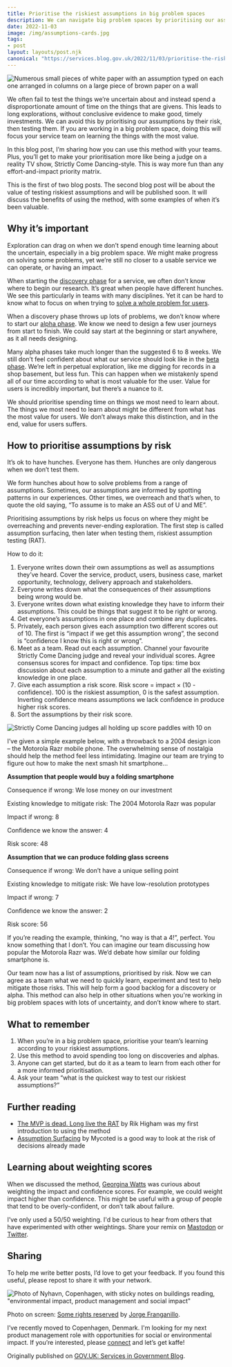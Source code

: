```yaml
---
title: Prioritise the riskiest assumptions in big problem spaces
description: We can navigate big problem spaces by prioritising our assumptions by their risk, then testing them. I’m sharing how you can use this method with your teams.
date: 2022-11-03
image: /img/assumptions-cards.jpg
tags:
- post
layout: layouts/post.njk
canonical: "https://services.blog.gov.uk/2022/11/03/prioritise-the-riskiest-assumptions-in-big-problem-spaces/"
---
```


![Numerous small pieces of white paper with an assumption typed on each one arranged in columns on a large piece of brown paper on a wall](/img/assumptions-cards.jpg "Assumptions cards")

We often fail to test the things we’re uncertain about and instead spend a disproportionate amount of time on the things that are givens. This leads to long explorations, without conclusive evidence to make good, timely investments. We can avoid this by prioritising our assumptions by their risk, then testing them. If you are working in a big problem space, doing this will focus your service team on learning the things with the most value.

In this blog post, I’m sharing how you can use this method with your teams. Plus, you’ll get to make your prioritisation more like being a judge on a reality TV show, Strictly Come Dancing-style. This is way more fun than any effort-and-impact priority matrix.

This is the first of two blog posts. The second blog post will be about the value of testing riskiest assumptions and will be published soon. It will discuss the benefits of using the method, with some examples of when it’s been valuable.

## Why it’s important

Exploration can drag on when we don’t spend enough time learning about the uncertain, especially in a big problem space. We might make progress on solving some problems, yet we’re still no closer to a usable service we can operate, or having an impact.

When starting the [discovery phase](https://www.gov.uk/service-manual/agile-delivery/how-the-discovery-phase-works) for a service, we often don’t know where to begin our research. It’s great when people have different hunches. We see this particularly in teams with many disciplines. Yet it can be hard to know what to focus on when trying to [solve a whole problem for users](https://www.gov.uk/service-manual/service-standard/point-2-solve-a-whole-problem).

When a discovery phase throws up lots of problems, we don’t know where to start our [alpha phase](https://www.gov.uk/service-manual/agile-delivery/how-the-alpha-phase-works). We know we need to design a few user journeys from start to finish. We could say start at the beginning or start anywhere, as it all needs designing.

Many alpha phases take much longer than the suggested 6 to 8 weeks. We still don’t feel confident about what our service should look like in the [beta phase](https://www.gov.uk/service-manual/agile-delivery/how-the-beta-phase-works). We’re left in perpetual exploration, like me digging for records in a shop basement, but less fun. This can happen when we mistakenly spend all of our time according to what is most valuable for the user. Value for users is incredibly important, but there’s a nuance to it.

We should prioritise spending time on things we most need to learn about. The things we most need to learn about might be different from what has the most value for users. We don’t always make this distinction, and in the end, value for users suffers.

## How to prioritise assumptions by risk

It’s ok to have hunches. Everyone has them. Hunches are only dangerous when we don’t test them.

We form hunches about how to solve problems from a range of assumptions. Sometimes, our assumptions are informed by spotting patterns in our experiences. Other times, we overreach and that’s when, to quote the old saying, “To assume is to make an ASS out of U and ME”.

Prioritising assumptions by risk helps us focus on where they might be overreaching and prevents never-ending exploration. The first step is called assumption surfacing, then later when testing them, riskiest assumption testing (RAT).

How to do it:

1. Everyone writes down their own assumptions as well as assumptions they’ve heard. Cover the service, product, users, business case, market opportunity, technology, delivery approach and stakeholders.
2. Everyone writes down what the consequences of their assumptions being wrong would be.
3. Everyone writes down what existing knowledge they have to inform their assumptions. This could be things that suggest it to be right or wrong.
4. Get everyone’s assumptions in one place and combine any duplicates.
5. Privately, each person gives each assumption two different scores out of 10. The first is “impact if we get this assumption wrong”, the second is “confidence I know this is right or wrong”.
6. Meet as a team. Read out each assumption. Channel your favourite Strictly Come Dancing judge and reveal your individual scores. Agree consensus scores for impact and confidence. Top tips: time box discussion about each assumption to a minute and gather all the existing knowledge in one place.
7. Give each assumption a risk score. Risk score = impact × (10 - confidence). 100 is the riskiest assumption, 0 is the safest assumption. Inverting confidence means assumptions we lack confidence in produce higher risk scores.
8. Sort the assumptions by their risk score. 

![Strictly Come Dancing judges all holding up score paddles with 10 on](/img/strictly-scoring.gif "Four tens from Strictly Come Dancing judges")

I’ve given a simple example below, with a throwback to a 2004 design icon – the Motorola Razr mobile phone. The overwhelming sense of nostalgia should help the method feel less intimidating. Imagine our team are trying to figure out how to make the next smash hit smartphone…

**Assumption that people would buy a folding smartphone**

Consequence if wrong: We lose money on our investment

Existing knowledge to mitigate risk: The 2004 Motorola Razr was popular

Impact if wrong: 8

Confidence we know the answer: 4

Risk score: 48

**Assumption that we can produce folding glass screens**

Consequence if wrong: We don’t have a unique selling point

Existing knowledge to mitigate risk: We have low-resolution prototypes

Impact if wrong: 7

Confidence we know the answer: 2

Risk score: 56

If you’re reading the example, thinking, “no way is that a 4!”, perfect. You know something that I don’t. You can imagine our team discussing how popular the Motorola Razr was. We’d debate how similar our folding smartphone is.

Our team now has a list of assumptions, prioritised by risk. Now we can agree as a team what we need to quickly learn, experiment and test to help mitigate those risks. This will help form a good backlog for a discovery or alpha. This method can also help in other situations when you're working in big problem spaces with lots of uncertainty, and don’t know where to start.

## What to remember

1. When you’re in a big problem space, prioritise your team’s learning according to your riskiest assumptions.
2. Use this method to avoid spending too long on discoveries and alphas.
3. Anyone can get started, but do it as a team to learn from each other for a more informed prioritisation.
4. Ask your team “what is the quickest way to test our riskiest assumptions?”

## Further reading

- [The MVP is dead. Long live the RAT](https://hackernoon.com/the-mvp-is-dead-long-live-the-rat-233d5d16ab02) by Rik Higham was my first introduction to using the method
- [Assumption Surfacing](https://www.mycoted.com/Assumption_Surfacing) by Mycoted is a good way to look at the risk of decisions already made

## Learning about weighting scores

When we discussed the method, [Georgina Watts](https://twitter.com/georginaLwatts) was curious about weighting the impact and confidence scores. For example, we could weight impact higher than confidence. This might be useful with a group of people that tend to be overly-confident, or don’t talk about failure.

I’ve only used a 50/50 weighting. I'd be curious to hear from others that have experimented with other weightings. Share your remix on [Mastodon](https://mastodon.social/@vosageroll) or [Twitter](https://twitter.com/vosageroll).

## Sharing

To help me write better posts, I’d love to get your feedback. If you found this useful, please repost to share it with your network.

![Photo of Nyhavn, Copenhagen, with sticky notes on buildings reading, "environmental impact, product management and social impact"​](/img/copenhagen-interests.jpeg "Harry's interests in Copenhagen")

Photo on screen: [Some rights reserved](https://creativecommons.org/licenses/by/2.0/) by [Jorge Franganillo](https://www.flickr.com/photos/franganillo/).

I’ve recently moved to Copenhagen, Denmark. I'm looking for my next product management role with opportunities for social or environmental impact. If you’re interested, please [connect](https://www.linkedin.com/in/harryjvos/) and let’s get kaffe!

Originally published on [GOV.UK: Services in Government Blog](https://services.blog.gov.uk/2022/11/03/prioritise-the-riskiest-assumptions-in-big-problem-spaces/).